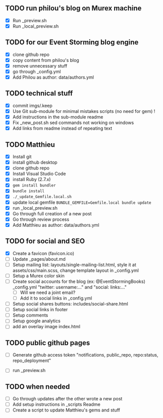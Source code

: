 ## TODO run philou's blog on Murex machine
- [X] Run _preview.sh
- [X] Run _local_preview.sh

## TODO for our Event Storming blog engine
- [X] clone github repo
- [X] copy content from philou's blog
- [X] remove unnecessary stuff
- [X] go through _config.yml
- [X] Add Philou as author: data/authors.yml

## TODO technical stuff
- [X] commit imgs/.keep
- [X] Use Git sub-module for minimal mistakes scripts (no need for gem) !
- [X] Add instructions in the sub-module readme
- [X] Fix _new_post.sh sed commands not working on windows
- [X] Add links from readme instead of repeating text

## TODO Matthieu
- [X] Install git
- [X] install github desktop
- [X] clone github repo
- [X] Install Visual Studio Code
- [X] install Ruby (2.7.x)
- [X] `gem install bundler`
- [X] `bundle install`
- [X] `./_update_Gemfile.local.sh`
- [X] update local gemfile `BUNDLE_GEMFILE=Gemfile.local bundle update`
- [X] run _local_preview.sh
- [X] Go through full creation of a new post
- [X] Go through review process
- [X] Add Matthieu as author: data/authors.yml

## TODO for social and SEO
- [X] Create a favicon (favicon.ico)
- [ ] Update _pages/about.md
- [ ] Setup mailing list: layouts/single-mailing-list.html, style it at assets/css/main.scss, change template layout in _config.yml
- [ ] Setup a Murex color skin
- [ ] Create social accounts for the blog (ex: @EventStormingBooks) _config.yml "twitter: username:..." and "social: links:..."
  - [ ] Will we need a joint email?
  - [ ] Add it to social links in _config.yml
- [ ] Setup social shares buttons: includes/social-share.html 
- [ ] Setup social links in footer
- [ ] Setup comments
- [ ] Setup google analytics
- [ ] add an overlay image index.html

## TODO public github pages
- [ ] Generate github access token "notifications, public_repo, repo:status, repo_deployment"
- [ ] run _preview.sh


## TODO when needed
- [ ] Go through updates after the other wrote a new post
- [ ] Add setup instructions in _scripts Readme
- [ ] Create a script to update Matthieu's gems and stuff
